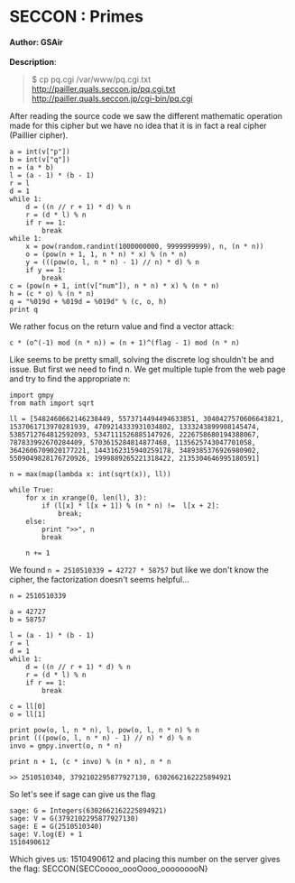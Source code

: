 # SECCON : Primes

#### Author: GSAir

**Description**:
> $ cp pq.cgi /var/www/pq.cgi.txt
> http://pailler.quals.seccon.jp/pq.cgi.txt
> http://pailler.quals.seccon.jp/cgi-bin/pq.cgi

After reading the source code we saw the different mathematic operation made for this cipher but we have no idea that it is in fact a real cipher (Paillier cipher).

    a = int(v["p"])
	b = int(v["q"])
	n = (a * b)
	l = (a - 1) * (b - 1)
	r = l
	d = 1
	while 1:
		d = ((n // r + 1) * d) % n
		r = (d * l) % n
		if r == 1:
			break
	while 1:
		x = pow(random.randint(1000000000, 9999999999), n, (n * n))
		o = (pow(n + 1, 1, n * n) * x) % (n * n)
		y = (((pow(o, l, n * n) - 1) // n) * d) % n
		if y == 1:
			break
	c = (pow(n + 1, int(v["num"]), n * n) * x) % (n * n)
	h = (c * o) % (n * n)
	q = "%019d + %019d = %019d" % (c, o, h)
	print q

We rather focus on the return value and find a vector attack:

    c * (o^(-1) mod (n * n)) = (n + 1)^(flag - 1) mod (n * n)

  Like seems to be pretty small, solving the discrete log shouldn't be and issue. But first we need to find n. We get multiple tuple from the web page and try to find the appropriate n:

    import gmpy
    from math import sqrt

    ll = [5482460662146238449, 5573714494494633851, 3040427570606643821, 1537061713970281939, 4709214333931034802, 1333243899908145474, 5385712764812592093, 5347111526885147926, 2226758680194388067, 787833992670284409, 5703615284814877468, 1135625743047701058, 3642606709020177221, 1443162315940259178, 3489385376926980902, 5509049828176720926, 1999889265221318422, 2135304646995180591]

    n = max(map(lambda x: int(sqrt(x)), ll))

    while True:
        for x in xrange(0, len(l), 3):
            if (l[x] * l[x + 1]) % (n * n) !=  l[x + 2]:
                break;
        else:
            print ">>", n
            break

        n += 1

We found `n = 2510510339 = 42727 * 58757` but like we don't know the cipher, the factorization doesn't seems helpful...

    n = 2510510339

    a = 42727
    b = 58757

    l = (a - 1) * (b - 1)
    r = l
    d = 1
    while 1:
        d = ((n // r + 1) * d) % n
        r = (d * l) % n
        if r == 1:
            break

    c = ll[0]
    o = ll[1]

    print pow(o, l, n * n), l, pow(o, l, n * n) % n
    print (((pow(o, l, n * n) - 1) // n) * d) % n
    invo = gmpy.invert(o, n * n)

    print n + 1, (c * invo) % (n * n), n * n

    >> 2510510340, 3792102295877927130, 6302662162225894921

So let's see if sage can give us the flag

    sage: G = Integers(6302662162225894921)
    sage: V = G(3792102295877927130)
    sage: E = G(2510510340)
    sage: V.log(E) + 1
    1510490612

Which gives us: 1510490612 and placing this number on the server gives the flag: SECCON{SECCoooo_oooOooo_ooooooooN}
